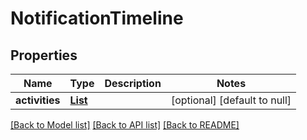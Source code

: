 # NotificationTimeline
## Properties

| Name | Type | Description | Notes |
|------------ | ------------- | ------------- | -------------|
| **activities** | [**List**](NotificationFeedGroup.md) |  | [optional] [default to null] |

[[Back to Model list]](../README.md#documentation-for-models) [[Back to API list]](../README.md#documentation-for-api-endpoints) [[Back to README]](../README.md)

